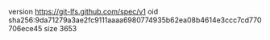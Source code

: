 version https://git-lfs.github.com/spec/v1
oid sha256:9da71279a3ae2fc9111aaaa6980774935b62ea08b4614e3ccc7cd770706ece45
size 3653
